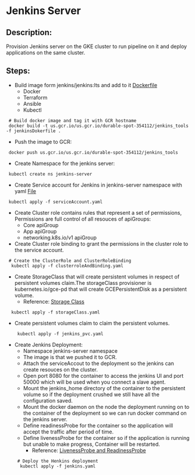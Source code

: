 # Jenkins Server

## Description:
 Provision Jenkins server on the GKE cluster to run pipeline on it and deploy applications on the same cluster.

## Steps:

- Build image form jenkins/jenkins:lts and add to it [Dockerfile](https://github.com/Magdi888/Jenkins-in-GKE-Cluster/blob/master/jenkins_server/jenkinsDokerfile)
  - Docker
  - Terraform
  - Ansible
  - Kubectl
 ```
  # Build docker image and tag it with GCR hostname
  docker build -t us.gcr.io/us.gcr.io/durable-spot-354112/jenkins_tools -f jenkinsDokerfile .
 ```
- Push the image to GCR:
 ```
  docker push us.gcr.io/us.gcr.io/durable-spot-354112/jenkins_tools
 ```
- Create Namespace for the jenkins server:
 ```
  kubectl create ns jenkins-server
 ```
 - Create Service account for Jenkins in jenkins-server namespace with yaml [File](https://github.com/Magdi888/Jenkins-in-GKE-Cluster/blob/master/jenkins_server/serviceAccount.yaml)
  ```
   kubectl apply -f serviceAccount.yaml
  ```
 - Create Cluster role contains rules that represent a set of permissions, Permissions are full control of all resouces of apiGroups:
   - Core apiGroup
   - App apiGroup
   - networking.k8s.io/v1 apiGroup
 - Create Cluster role binding to grant the permissions in the cluster role to the service account.
  ```
   # Create the ClusterRole and ClusterRoleBinding
    kubectl apply -f clusterroleAndBinding.yaml
  ```
 - Create StorageClass that will create persistent volumes in respect of persistent volumes claim.The storageClass provisioner is kubernetes.io/gce-pd
   that will create GCEPersistentDisk as a persistent volume.
   * Reference: [Storage Class](https://kubernetes.io/docs/concepts/storage/storage-classes/#gce-pd)
  ```
    kubectl apply -f storageClass.yaml
  ```
 - Create persistent volumes claim to claim the persistent volumes.
   ```
    kubectl apply -f jenkins_pvc.yaml
   ```
 - Create Jenkins Deployment:
   - Namespace jenkins-server namespace
   - The image is that we pushed it to GCR.
   - Attach the serviceAccout to the deployment so the jenkins can create resouces on the cluster.
   - Open port 8080 for the container to access the jenkins UI and port 50000 which will be used when you connect a slave agent.
   - Mount the jenkins_home directory of the container to the persistent volume so if the deployment crushed we still have all the configuration saved.
   - Mount the docker daemon on the node the deployment running on to the container of the deployment so we can run docker command on the jenkins server.
   - Define readinessProbe for the container so the application will accept the traffic after period of time.
   - Define livenessProbe for the container so if the application is running but unable to make progress, Container will be restarted.
     *  Reference: [LivenessProbe and ReadinessProbe](https://kubernetes.io/docs/tasks/configure-pod-container/configure-liveness-readiness-startup-probes)
   ```
    # Deploy the Henkins deployment
     kubectl apply -f jenkins.yaml
   ```
 
 
